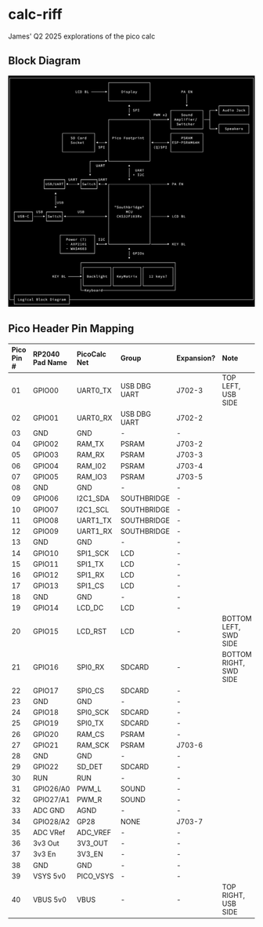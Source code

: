 # calc-riff

James' Q2 2025 explorations of the pico calc

## Block Diagram

![Block Diagram of the PicoCalc mainboard](./docs/picocalc-block-diagram.png)

## Pico Header Pin Mapping

| Pico Pin #    | RP2040 Pad Name   | PicoCalc Net  | Group         | Expansion?    | Note                      |
| :---          | :---              | :---          | :---          | :---          | :---                      |
| 01            | GPIO00            | UART0_TX      | USB DBG UART  | J702-3        | TOP LEFT, USB SIDE        |
| 02            | GPIO01            | UART0_RX      | USB DBG UART  | J702-2        |                           |
| 03            | GND               | GND           | -             | -             |                           |
| 04            | GPIO02            | RAM_TX        | PSRAM         | J703-2        |                           |
| 05            | GPIO03            | RAM_RX        | PSRAM         | J703-3        |                           |
| 06            | GPIO04            | RAM_I02       | PSRAM         | J703-4        |                           |
| 07            | GPIO05            | RAM_IO3       | PSRAM         | J703-5        |                           |
| 08            | GND               | GND           | -             | -             |                           |
| 09            | GPIO06            | I2C1_SDA      | SOUTHBRIDGE   | -             |                           |
| 10            | GPIO07            | I2C1_SCL      | SOUTHBRIDGE   | -             |                           |
| 11            | GPIO08            | UART1_TX      | SOUTHBRIDGE   | -             |                           |
| 12            | GPIO09            | UART1_RX      | SOUTHBRIDGE   | -             |                           |
| 13            | GND               | GND           | -             | -             |                           |
| 14            | GPIO10            | SPI1_SCK      | LCD           | -             |                           |
| 15            | GPIO11            | SPI1_TX       | LCD           | -             |                           |
| 16            | GPIO12            | SPI1_RX       | LCD           | -             |                           |
| 17            | GPIO13            | SPI1_CS       | LCD           | -             |                           |
| 18            | GND               | GND           | -             | -             |                           |
| 19            | GPIO14            | LCD_DC        | LCD           | -             |                           |
| 20            | GPIO15            | LCD_RST       | LCD           | -             | BOTTOM LEFT, SWD SIDE     |
| 21            | GPIO16            | SPI0_RX       | SDCARD        | -             | BOTTOM RIGHT, SWD SIDE    |
| 22            | GPIO17            | SPI0_CS       | SDCARD        | -             |                           |
| 23            | GND               | GND           | -             | -             |                           |
| 24            | GPIO18            | SPI0_SCK      | SDCARD        | -             |                           |
| 25            | GPIO19            | SPI0_TX       | SDCARD        | -             |                           |
| 26            | GPIO20            | RAM_CS        | PSRAM         | -             |                           |
| 27            | GPIO21            | RAM_SCK       | PSRAM         | J703-6        |                           |
| 28            | GND               | GND           | -             | -             |                           |
| 29            | GPIO22            | SD_DET        | SDCARD        | -             |                           |
| 30            | RUN               | RUN           | -             | -             |                           |
| 31            | GPIO26/A0         | PWM_L         | SOUND         | -             |                           |
| 32            | GPIO27/A1         | PWM_R         | SOUND         | -             |                           |
| 33            | ADC GND           | AGND          | -             | -             |                           |
| 34            | GPIO28/A2         | GP28          | NONE          | J703-7        |                           |
| 35            | ADC VRef          | ADC_VREF      | -             | -             |                           |
| 36            | 3v3 Out           | 3V3_OUT       | -             | -             |                           |
| 37            | 3v3 En            | 3V3_EN        | -             | -             |                           |
| 38            | GND               | GND           | -             | -             |                           |
| 39            | VSYS 5v0          | PICO_VSYS     | -             | -             |                           |
| 40            | VBUS 5v0          | VBUS          | -             | -             | TOP RIGHT, USB SIDE       |
